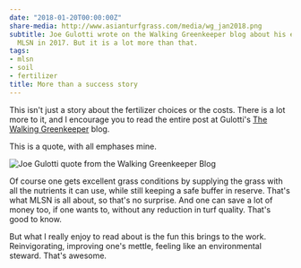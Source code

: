 ```yaml
---
date: "2018-01-20T00:00:00Z"
share-media: http://www.asianturfgrass.com/media/wg_jan2018.png
subtitle: Joe Gulotti wrote on the Walking Greenkeeper blog about his experience using
  MLSN in 2017. But it is a lot more than that.
tags:
- mlsn
- soil
- fertilizer
title: More than a success story
---
```


This isn't just a story about the fertilizer choices or the costs. There is a lot more to it, and I encourage you to read the entire post at Gulotti's [The Walking Greenkeeper](http://www.thewalkinggreenkeeper.com/2018/01/near-end-of-summer-last-season-john.html) blog.

This is a quote, with all emphases mine.

![Joe Gulotti quote from the Walking Greenkeeper Blog](/media/wg_jan2018.png)

Of course one gets excellent grass conditions by supplying the grass with all the nutrients it can use, while still keeping a safe buffer in reserve. That's what MLSN is all about, so that's no surprise. And one can save a lot of money too, if one wants to, without any reduction in turf quality. That's good to know. 

But what I really enjoy to read about is the fun this brings to the work. Reinvigorating, improving one's mettle, feeling like an environmental steward. That's awesome. 
